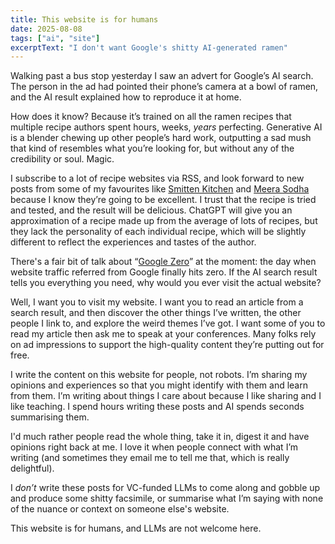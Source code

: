 ```yaml
---
title: This website is for humans
date: 2025-08-08
tags: ["ai", "site"]
excerptText: "I don't want Google's shitty AI-generated ramen"
---
```


Walking past a bus stop yesterday I saw an advert for Google’s AI search. The person in the ad had pointed their phone’s camera at a bowl of ramen, and the AI result explained how to reproduce it at home.

How does it know? Because it’s trained on all the ramen recipes that multiple recipe authors spent hours, weeks, *years* perfecting. Generative AI is a blender chewing up other people’s hard work, outputting a sad mush that kind of resembles what you’re looking for, but without any of the credibility or soul. Magic.

I subscribe to a lot of recipe websites via RSS, and look forward to new posts from some of my favourites like [Smitten Kitchen](https://smittenkitchen.com) and [Meera Sodha](https://www.theguardian.com/profile/meera-sodha) because I know they’re going to be excellent. I trust that the recipe is tried and tested, and the result will be delicious. ChatGPT will give you an approximation of a recipe made up from the average of lots of recipes, but they lack the personality of each individual recipe, which will be slightly different to reflect the experiences and tastes of the author.

There's a fair bit of talk about “[Google Zero](https://www.theverge.com/24167865/google-zero-search-crash-housefresh-ai-overviews-traffic-data-audience)” at the moment: the day when website traffic referred from Google finally hits zero. If the AI search result tells you everything you need, why would you ever visit the actual website? 

Well, I want you to visit my website. I want you to read an article from a search result, and then discover the other things I’ve written, the other people I link to, and explore the weird themes I’ve got. I want some of you to read my article then ask me to speak at your conferences. Many folks rely on ad impressions to support the high-quality content they’re putting out for free.

I write the content on this website for people, not robots. I’m sharing my opinions and experiences so that you might identify with them and learn from them. I’m writing about things I care about because I like sharing and I like teaching. I spend hours writing these posts and AI spends seconds summarising them. 

I'd much rather people read the whole thing, take it in, digest it and have opinions right back at me. I love it when people connect with what I’m writing (and sometimes they email me to tell me that, which is really delightful). 

I *don’t* write these posts for VC-funded LLMs to come along and gobble up and produce some shitty facsimile, or summarise what I’m saying with none of the nuance or context on someone else's website.

This website is for humans, and LLMs are not welcome here.